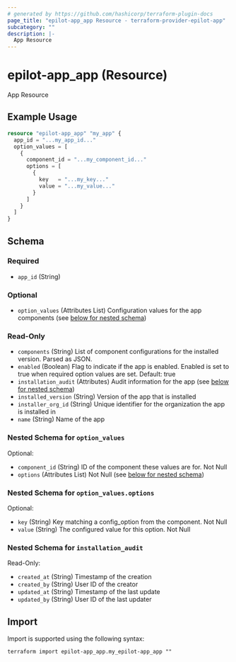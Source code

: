 ```yaml
---
# generated by https://github.com/hashicorp/terraform-plugin-docs
page_title: "epilot-app_app Resource - terraform-provider-epilot-app"
subcategory: ""
description: |-
  App Resource
---
```


# epilot-app_app (Resource)

App Resource

## Example Usage

```terraform
resource "epilot-app_app" "my_app" {
  app_id = "...my_app_id..."
  option_values = [
    {
      component_id = "...my_component_id..."
      options = [
        {
          key   = "...my_key..."
          value = "...my_value..."
        }
      ]
    }
  ]
}
```

<!-- schema generated by tfplugindocs -->
## Schema

### Required

- `app_id` (String)

### Optional

- `option_values` (Attributes List) Configuration values for the app components (see [below for nested schema](#nestedatt--option_values))

### Read-Only

- `components` (String) List of component configurations for the installed version. Parsed as JSON.
- `enabled` (Boolean) Flag to indicate if the app is enabled. Enabled is set to true when required option values are set. Default: true
- `installation_audit` (Attributes) Audit information for the app (see [below for nested schema](#nestedatt--installation_audit))
- `installed_version` (String) Version of the app that is installed
- `installer_org_id` (String) Unique identifier for the organization the app is installed in
- `name` (String) Name of the app

<a id="nestedatt--option_values"></a>
### Nested Schema for `option_values`

Optional:

- `component_id` (String) ID of the component these values are for. Not Null
- `options` (Attributes List) Not Null (see [below for nested schema](#nestedatt--option_values--options))

<a id="nestedatt--option_values--options"></a>
### Nested Schema for `option_values.options`

Optional:

- `key` (String) Key matching a config_option from the component. Not Null
- `value` (String) The configured value for this option. Not Null



<a id="nestedatt--installation_audit"></a>
### Nested Schema for `installation_audit`

Read-Only:

- `created_at` (String) Timestamp of the creation
- `created_by` (String) User ID of the creator
- `updated_at` (String) Timestamp of the last update
- `updated_by` (String) User ID of the last updater

## Import

Import is supported using the following syntax:

```shell
terraform import epilot-app_app.my_epilot-app_app ""
```
